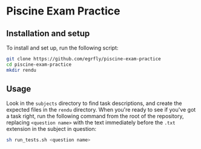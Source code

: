 # Piscine Exam Practice

## Installation and setup
To install and set up, run the following script:
```bash
git clone https://github.com/egrfly/piscine-exam-practice
cd piscine-exam-practice
mkdir rendu
```

## Usage
Look in the `subjects` directory to find task descriptions, and create the expected files in the `rendu` directory. When you're ready to see if you've got a task right, run the following command from the root of the repository, replacing `<question name>` with the text immediately before the `.txt` extension in the subject in question:
```bash
sh run_tests.sh <question name>
```
